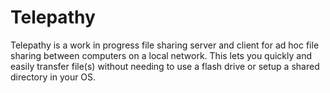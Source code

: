 # Telepathy

Telepathy is a work in progress file sharing server and client for ad hoc file sharing between computers on a local network. This lets you quickly and easily transfer file(s) without needing to use a flash drive or setup a shared directory in your OS.
